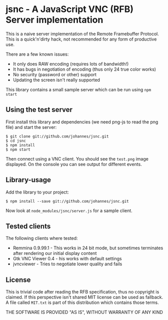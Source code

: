 jsnc - A JavaScript VNC (RFB) Server implementation
===================================================

This is a naive server implementation of the Remote Framebuffer Protocol. This
is a quick'n'dirty hack, not recommended for any form of productive use.

There are a few known issues:

  - It only does RAW encoding (requires lots of bandwidth!)
  - It has bugs in negotiation of encoding (thus only 24 true color
    works)
  - No security (password or other) support
  - Updating the screen isn't really supported

This library contains a small sample server which can be run using `npm start`

## Using the test server

First install this library and dependencies (we need png-js to read the png
file) and start the server:

    $ git clone git://github.com/johannes/jsnc.git
    $ cd jsnc
    $ npm install
    $ npm start

Then connect using a VNC client. You should see the `test.png` image
displayed. On the console you can see output for different events.

## Library-usage

Add the library to your project:

    $ npm install --save git://github.com/johannes/jsnc.git

Now look at `node_modules/jsnc/server.js` for a sample client.

## Tested clients

The following clients where tested:

  - Remmina 0.9.99.1 - This works in 24 bit mode, but sometimes terminates
    after rendering our initial display content
  - Gtk VNC Viewer 0.4 - his works with default settings
  - jvncviewer - Tries to negotiate lower quality and fails

## License

This is trivial code after reading the RFB specification, thus no copyright is
claimed. If this perspective isn't shared MIT license can be used as fallback.
A file called `MIT.txt` is part of this distribution which contains those terms.

THE SOFTWARE IS PROVIDED "AS IS", WITHOUT WARRANTY OF ANY KIND

